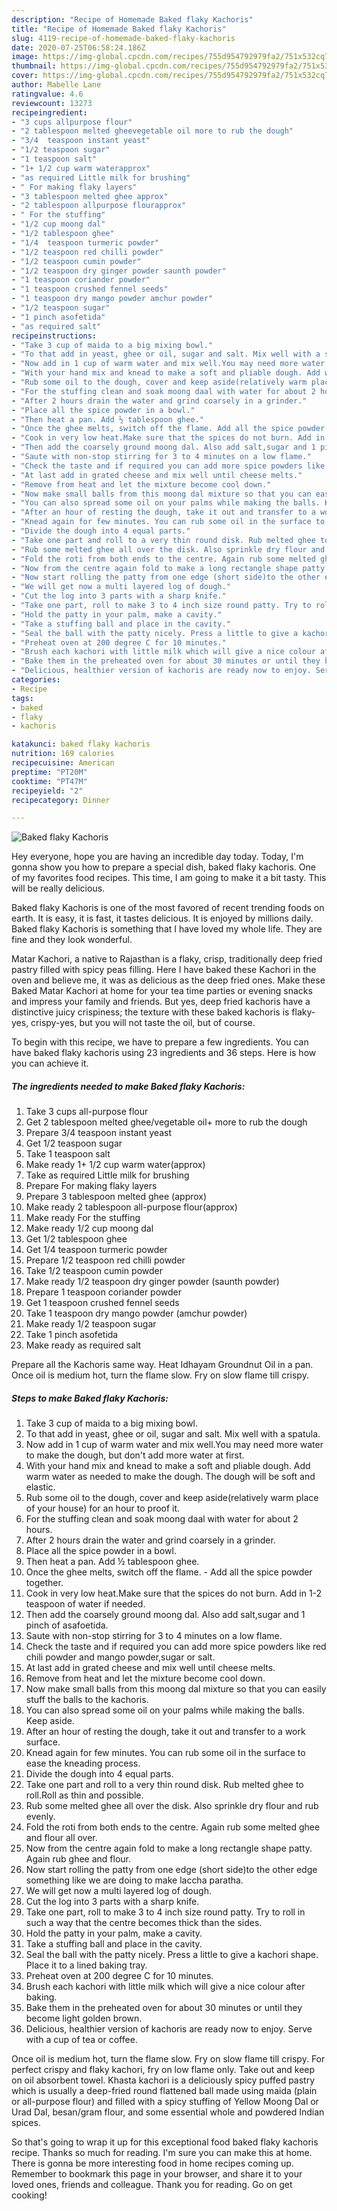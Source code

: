 ```yaml
---
description: "Recipe of Homemade Baked flaky Kachoris"
title: "Recipe of Homemade Baked flaky Kachoris"
slug: 4119-recipe-of-homemade-baked-flaky-kachoris
date: 2020-07-25T06:58:24.186Z
image: https://img-global.cpcdn.com/recipes/755d954792979fa2/751x532cq70/baked-flaky-kachoris-recipe-main-photo.jpg
thumbnail: https://img-global.cpcdn.com/recipes/755d954792979fa2/751x532cq70/baked-flaky-kachoris-recipe-main-photo.jpg
cover: https://img-global.cpcdn.com/recipes/755d954792979fa2/751x532cq70/baked-flaky-kachoris-recipe-main-photo.jpg
author: Mabelle Lane
ratingvalue: 4.6
reviewcount: 13273
recipeingredient:
- "3 cups allpurpose flour"
- "2 tablespoon melted gheevegetable oil more to rub the dough"
- "3/4  teaspoon instant yeast"
- "1/2 teaspoon sugar"
- "1 teaspoon salt"
- "1+ 1/2 cup warm waterapprox"
- "as required Little milk for brushing"
- " For making flaky layers"
- "3 tablespoon melted ghee approx"
- "2 tablespoon allpurpose flourapprox"
- " For the stuffing"
- "1/2 cup moong dal"
- "1/2 tablespoon ghee"
- "1/4  teaspoon turmeric powder"
- "1/2 teaspoon red chilli powder"
- "1/2 teaspoon cumin powder"
- "1/2 teaspoon dry ginger powder saunth powder"
- "1 teaspoon coriander powder"
- "1 teaspoon crushed fennel seeds"
- "1 teaspoon dry mango powder amchur powder"
- "1/2 teaspoon sugar"
- "1 pinch asofetida"
- "as required salt"
recipeinstructions:
- "Take 3 cup of maida to a big mixing bowl."
- "To that add in yeast, ghee or oil, sugar and salt. Mix well with a spatula."
- "Now add in 1 cup of warm water and mix well.You may need more water to make the dough, but don&#39;t add more water at first."
- "With your hand mix and knead to make a soft and pliable dough. Add warm water as needed to make the dough. The dough will be soft and elastic."
- "Rub some oil to the dough, cover and keep aside(relatively warm place of your house) for an hour to proof it."
- "For the stuffing clean and soak moong daal with water for about 2 hours."
- "After 2 hours drain the water and grind coarsely in a grinder."
- "Place all the spice powder in a bowl."
- "Then heat a pan. Add ½ tablespoon ghee."
- "Once the ghee melts, switch off the flame. Add all the spice powder together."
- "Cook in very low heat.Make sure that the spices do not burn. Add in 1-2 teaspoon of water if needed."
- "Then add the coarsely ground moong dal. Also add salt,sugar and 1 pinch of asafoetida."
- "Saute with non-stop stirring for 3 to 4 minutes on a low flame."
- "Check the taste and if required you can add more spice powders like red chili powder and mango powder,sugar or salt."
- "At last add in grated cheese and mix well until cheese melts."
- "Remove from heat and let the mixture become cool down."
- "Now make small balls from this moong dal mixture so that you can easily stuff the balls to the kachoris."
- "You can also spread some oil on your palms while making the balls. Keep aside."
- "After an hour of resting the dough, take it out and transfer to a work surface."
- "Knead again for few minutes. You can rub some oil in the surface to ease the kneading process."
- "Divide the dough into 4 equal parts."
- "Take one part and roll to a very thin round disk. Rub melted ghee to roll.Roll as thin and possible."
- "Rub some melted ghee all over the disk. Also sprinkle dry flour and rub evenly."
- "Fold the roti from both ends to the centre. Again rub some melted ghee and flour all over."
- "Now from the centre again fold to make a long rectangle shape patty. Again rub ghee and flour."
- "Now start rolling the patty from one edge (short side)to the other edge something like we are doing to make laccha paratha."
- "We will get now a multi layered log of dough."
- "Cut the log into 3 parts with a sharp knife."
- "Take one part, roll to make 3 to 4 inch size round patty. Try to roll in such a way that the centre becomes thick than the sides."
- "Hold the patty in your palm, make a cavity."
- "Take a stuffing ball and place in the cavity."
- "Seal the ball with the patty nicely. Press a little to give a kachori shape. Place it to a lined baking tray."
- "Preheat oven at 200 degree C for 10 minutes."
- "Brush each kachori with little milk which will give a nice colour after baking."
- "Bake them in the preheated oven for about 30 minutes or until they become light golden brown."
- "Delicious, healthier version of kachoris are ready now to enjoy. Serve with a cup of tea or coffee."
categories:
- Recipe
tags:
- baked
- flaky
- kachoris

katakunci: baked flaky kachoris 
nutrition: 169 calories
recipecuisine: American
preptime: "PT20M"
cooktime: "PT47M"
recipeyield: "2"
recipecategory: Dinner

---
```



![Baked flaky Kachoris](https://img-global.cpcdn.com/recipes/755d954792979fa2/751x532cq70/baked-flaky-kachoris-recipe-main-photo.jpg)

Hey everyone, hope you are having an incredible day today. Today, I'm gonna show you how to prepare a special dish, baked flaky kachoris. One of my favorites food recipes. This time, I am going to make it a bit tasty. This will be really delicious.

Baked flaky Kachoris is one of the most favored of recent trending foods on earth. It is easy, it is fast, it tastes delicious. It is enjoyed by millions daily. Baked flaky Kachoris is something that I have loved my whole life. They are fine and they look wonderful.

Matar Kachori, a native to Rajasthan is a flaky, crisp, traditionally deep fried pastry filled with spicy peas filling. Here I have baked these Kachori in the oven and believe me, it was as delicious as the deep fried ones. Make these Baked Matar Kachori at home for your tea time parties or evening snacks and impress your family and friends. But yes, deep fried kachoris have a distinctive juicy crispiness; the texture with these baked kachoris is flaky- yes, crispy-yes, but you will not taste the oil, but of course.


To begin with this recipe, we have to prepare a few ingredients. You can have baked flaky kachoris using 23 ingredients and 36 steps. Here is how you can achieve it.

<!--inarticleads1-->

##### The ingredients needed to make Baked flaky Kachoris:

1. Take 3 cups all-purpose flour
1. Get 2 tablespoon melted ghee/vegetable oil+ more to rub the dough
1. Prepare 3/4  teaspoon instant yeast
1. Get 1/2 teaspoon sugar
1. Take 1 teaspoon salt
1. Make ready 1+ 1/2 cup warm water(approx)
1. Take as required Little milk for brushing
1. Prepare  For making flaky layers
1. Prepare 3 tablespoon melted ghee (approx)
1. Make ready 2 tablespoon all-purpose flour(approx)
1. Make ready  For the stuffing
1. Make ready 1/2 cup moong dal
1. Get 1/2 tablespoon ghee
1. Get 1/4  teaspoon turmeric powder
1. Prepare 1/2 teaspoon red chilli powder
1. Take 1/2 teaspoon cumin powder
1. Make ready 1/2 teaspoon dry ginger powder (saunth powder)
1. Prepare 1 teaspoon coriander powder
1. Get 1 teaspoon crushed fennel seeds
1. Take 1 teaspoon dry mango powder (amchur powder)
1. Make ready 1/2 teaspoon sugar
1. Take 1 pinch asofetida
1. Make ready as required salt


Prepare all the Kachoris same way. Heat Idhayam Groundnut Oil in a pan. Once oil is medium hot, turn the flame slow. Fry on slow flame till crispy. 

<!--inarticleads2-->

##### Steps to make Baked flaky Kachoris:

1. Take 3 cup of maida to a big mixing bowl.
1. To that add in yeast, ghee or oil, sugar and salt. Mix well with a spatula.
1. Now add in 1 cup of warm water and mix well.You may need more water to make the dough, but don&#39;t add more water at first.
1. With your hand mix and knead to make a soft and pliable dough. Add warm water as needed to make the dough. The dough will be soft and elastic.
1. Rub some oil to the dough, cover and keep aside(relatively warm place of your house) for an hour to proof it.
1. For the stuffing clean and soak moong daal with water for about 2 hours.
1. After 2 hours drain the water and grind coarsely in a grinder.
1. Place all the spice powder in a bowl.
1. Then heat a pan. Add ½ tablespoon ghee.
1. Once the ghee melts, switch off the flame. - Add all the spice powder together.
1. Cook in very low heat.Make sure that the spices do not burn. Add in 1-2 teaspoon of water if needed.
1. Then add the coarsely ground moong dal. Also add salt,sugar and 1 pinch of asafoetida.
1. Saute with non-stop stirring for 3 to 4 minutes on a low flame.
1. Check the taste and if required you can add more spice powders like red chili powder and mango powder,sugar or salt.
1. At last add in grated cheese and mix well until cheese melts.
1. Remove from heat and let the mixture become cool down.
1. Now make small balls from this moong dal mixture so that you can easily stuff the balls to the kachoris.
1. You can also spread some oil on your palms while making the balls. Keep aside.
1. After an hour of resting the dough, take it out and transfer to a work surface.
1. Knead again for few minutes. You can rub some oil in the surface to ease the kneading process.
1. Divide the dough into 4 equal parts.
1. Take one part and roll to a very thin round disk. Rub melted ghee to roll.Roll as thin and possible.
1. Rub some melted ghee all over the disk. Also sprinkle dry flour and rub evenly.
1. Fold the roti from both ends to the centre. Again rub some melted ghee and flour all over.
1. Now from the centre again fold to make a long rectangle shape patty. Again rub ghee and flour.
1. Now start rolling the patty from one edge (short side)to the other edge something like we are doing to make laccha paratha.
1. We will get now a multi layered log of dough.
1. Cut the log into 3 parts with a sharp knife.
1. Take one part, roll to make 3 to 4 inch size round patty. Try to roll in such a way that the centre becomes thick than the sides.
1. Hold the patty in your palm, make a cavity.
1. Take a stuffing ball and place in the cavity.
1. Seal the ball with the patty nicely. Press a little to give a kachori shape. Place it to a lined baking tray.
1. Preheat oven at 200 degree C for 10 minutes.
1. Brush each kachori with little milk which will give a nice colour after baking.
1. Bake them in the preheated oven for about 30 minutes or until they become light golden brown.
1. Delicious, healthier version of kachoris are ready now to enjoy. Serve with a cup of tea or coffee.


Once oil is medium hot, turn the flame slow. Fry on slow flame till crispy. For perfect crispy and flaky kachori, fry on low flame only. Take out and keep on oil absorbent towel. Khasta kachori is a deliciously spicy puffed pastry which is usually a deep-fried round flattened ball made using maida (plain or all-purpose flour) and filled with a spicy stuffing of Yellow Moong Dal or Urad Dal, besan/gram flour, and some essential whole and powdered Indian spices. 

So that's going to wrap it up for this exceptional food baked flaky kachoris recipe. Thanks so much for reading. I'm sure you can make this at home. There is gonna be more interesting food in home recipes coming up. Remember to bookmark this page in your browser, and share it to your loved ones, friends and colleague. Thank you for reading. Go on get cooking!
